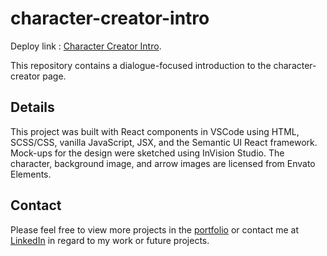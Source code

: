 # character-creator-intro

Deploy link : [Character Creator Intro](https://anngineer.github.io/character-creator-intro/).

This repository contains a dialogue-focused introduction to the character-creator page.

## Details

This project was built with React components in VSCode using HTML, SCSS/CSS, vanilla JavaScript, JSX, and the Semantic UI React framework. Mock-ups for the design were sketched using InVision Studio. The character, background image, and arrow images are licensed from Envato Elements.

## Contact

Please feel free to view more projects in the [portfolio](https://anngineer.com/) or contact me at [LinkedIn](www.linkedin.com/in/anngineer) in regard to my work or future projects.
